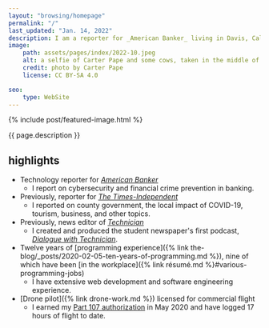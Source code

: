 ```yaml
---
layout: "browsing/homepage"
permalink: "/"
last_updated: "Jan. 14, 2022"
description: I am a reporter for _American Banker_ living in Davis, California. Previously, I reported for _The Times-Independent_ in Moab, Utah. I studied mathematics at North Carolina State University and grew up in Durham, North Carolina.
image:
    path: assets/pages/index/2022-10.jpeg
    alt: a selfie of Carter Pape and some cows, taken in the middle of a bike ride
    credit: photo by Carter Pape
    license: CC BY-SA 4.0

seo:
    type: WebSite
---
```


{% include post/featured-image.html %}

{{ page.description }}

## highlights

* Technology reporter for _[American Banker]_
    * I report on cybersecurity and financial crime prevention in banking.
* Previously, reporter for _[The Times-Independent]_
    * I reported on county government, the local impact of COVID-19, tourism, business, and other topics.
* Previously, news editor of _[Technician]_
    * I created and produced the student newspaper's first podcast, _[Dialogue with Technician]_.
* Twelve years of [programming experience]({% link the-blog/_posts/2020-02-05-ten-years-of-programming.md %}), nine of which have been [in the workplace]({% link résumé.md %}#various-programming-jobs)
    * I have extensive web development and software engineering experience.
* [Drone pilot]({% link drone-work.md %}) licensed for commercial flight
    * I earned my [Part 107 authorization](https://www.faa.gov/uas/commercial_operators/) in May 2020 and have logged 17 hours of flight to date.

[American Banker]: https://www.americanbanker.com
[Dialogue with Technician]: https://overcast.fm/itunes1275744725/dialogue-with-technician
[Praeci]: https://praeci.com
[Technician]: https://technicianonline.com
[The Journal]: https://the-journal.com
[The Times-Independent]: https://www.moabtimes.com
